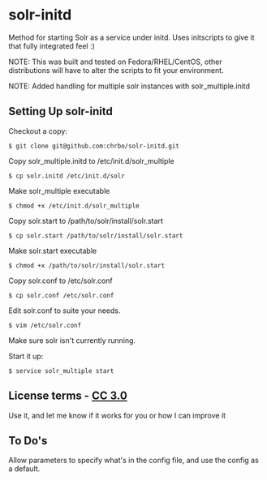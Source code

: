 solr-initd
==========
Method for starting Solr as a service under initd.  Uses initscripts to give it that fully integrated feel :)

NOTE: This was built and tested on Fedora/RHEL/CentOS, other distributions will have to alter the scripts to fit your environment.

NOTE: Added handling for multiple solr instances with solr_multiple.initd

Setting Up solr-initd
---------------------
Checkout a copy:

    $ git clone git@github.com:chrbo/solr-initd.git

Copy solr_multiple.initd to /etc/init.d/solr_multiple

    $ cp solr.initd /etc/init.d/solr

Make solr_multiple executable

    $ chmod +x /etc/init.d/solr_multiple

Copy solr.start to /path/to/solr/install/solr.start

    $ cp solr.start /path/to/solr/install/solr.start

Make solr.start executable

    $ chmod +x /path/to/solr/install/solr.start

Copy solr.conf to /etc/solr.conf

    $ cp solr.conf /etc/solr.conf

Edit solr.conf to suite your needs.

    $ vim /etc/solr.conf

Make sure solr isn't currently running.

Start it up:

    $ service solr_multiple start

License terms - [CC 3.0](http://creativecommons.org/licenses/by/3.0/)
-------------
Use it, and let me know if it works for you or how I can improve it

To Do's
-------------
Allow parameters to specify what's in the config file, and use the config as a default.


